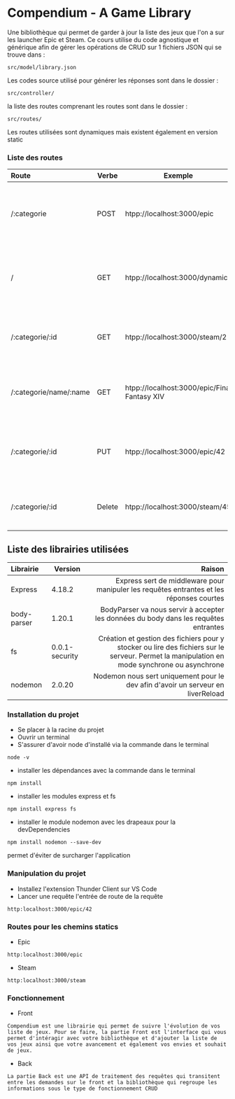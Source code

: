 Compendium - A Game Library
=========================
Une bibliothèque qui permet de garder à jour la liste des jeux que l'on a sur les launcher Epic et Steam. 
Ce cours utilise du code agnostique et générique afin de gérer les opérations de CRUD sur 1 fichiers JSON qui se trouve dans : 

````
src/model/library.json
````
Les codes source utilisé pour générer les réponses sont dans le dossier : 
````
src/controller/
````
la liste des routes comprenant les routes sont dans le dossier :
````
src/routes/
````

Les routes utilisées sont dynamiques mais existent également en version static
### Liste des routes
| Route | Verbe | Exemple | Explications |
|:-----|-----|-----|-----:|
|/:categorie |POST| htpp://localhost:3000/epic | Cette route permet de créer une entrée dans un tableau dans un fichier| 
|/ |GET | htpp://localhost:3000/dynamic/ | Cette route permet de récupérer toutes les données dans un fichier| 
|/:categorie/:id |GET | htpp://localhost:3000/steam/2 | Cette route permet d'afficher les données d'un tableau  par son Id| 
|/:categorie/name/:name |GET | htpp://localhost:3000/epic/Final Fantasy XIV | Cette route permet de récupérer les données d'une entrée par son nom| 
|/:categorie/:id |PUT | htpp://localhost:3000/epic/42 | Cette route permet de mettre à jour toutes le statut d'un jeu par son Id| 
|/:categorie/:id |Delete | htpp://localhost:3000/steam/45 | Cette route permet de supprimer un jeu par son Id| 
 
## Liste des librairies utilisées
| Librairie | Version | Raison | 
|:-----|----|-----:|
|Express |4.18.2 | Express sert de middleware pour manipuler les requêtes entrantes et les réponses courtes| 
|body-parser |1.20.1 | BodyParser va nous servir à accepter les données du body dans les requêtes entrantes| 
|fs | 0.0.1-security | Création et gestion des fichiers pour y stocker ou lire des fichiers sur le serveur. Permet la manipulation en mode synchrone ou asynchrone |
| nodemon | 2.0.20 |Nodemon nous sert uniquement pour le dev afin d'avoir un serveur en liverReload |

### Installation du projet
* Se placer à la racine du projet
* Ouvrir un terminal
* S'assurer d'avoir node d'installé via la commande dans le terminal
```
node -v
```
* installer les dépendances avec la commande dans le terminal
````
npm install
````
* installer les modules express et fs
````
npm install express fs
````
* installer le module nodemon avec les drapeaux pour la devDependencies
````
npm install nodemon --save-dev
````
permet d'éviter de surcharger l'application
### Manipulation du projet
* Installez l'extension Thunder Client sur VS Code
* Lancer une requête l'entrée de route de la requête
````
http:localhost:3000/epic/42
````
### Routes pour les chemins statics
* Epic
`````
http:localhost:3000/epic
`````
* Steam
`````
http:localhost:3000/steam
`````
### Fonctionnement
* Front
````
Compendium est une librairie qui permet de suivre l'évolution de vos liste de jeux. Pour se faire, la partie Front est l'interface qui vous permet d'intéragir avec votre bibliothèque et d'ajouter la liste de vos jeux ainsi que votre avancement et également vos envies et souhait de jeux.
````
* Back
````
La partie Back est une API de traitement des requêtes qui transitent entre les demandes sur le front et la bibliothèque qui regroupe les informations sous le type de fonctionnement CRUD
````

